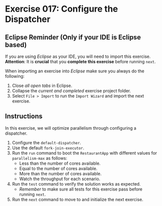 # Exercise 017: Configure the Dispatcher

## Eclipse Reminder (Only if your IDE is Eclipse based)

If you are using *Eclipse* as your IDE, you will need to import this exercise. **Attention**: It is **crucial** that you **complete this exercise** before running `next`.

When importing an exercise into *Eclipse* make sure you always do the following:

1. Close *all open tabs* in Eclipse.
2. Collapse the *current and completed* exercise project folder.
3. Select `File > Import` to run the `Import Wizard` and import the next exercise.

## Instructions

In this exercise, we will optimize parallelism through configuring a dispatcher.

1. Configure the `default-dispatcher`.
2. Use the default `fork-join-executor`.
3. Run the `run` command to boot the `RestaurantApp` with different values for `parallelism-max` as follows:
    - Less than the number of cores available.
    - Equal to the number of cores available.
    - More than the number of cores available.
    - Watch the throughput for each scenario.
4. Run the `test` command to verify the solution works as expected.
    - *Remember* to make sure all tests for this exercise pass before running `next`.
5. Run the `next` command to move to and initialize the next exercise.
